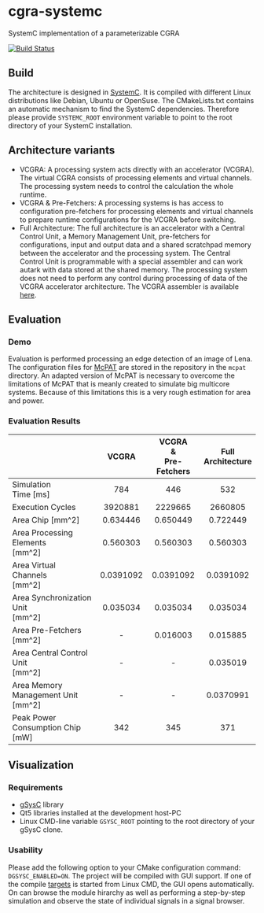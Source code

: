 # cgra-systemc
SystemC implementation of a parameterizable CGRA

[![Build Status](https://travis-ci.org/werneazc/cgra-systemc.svg?branch=master)](https://travis-ci.org/werneazc/cgra-systemc)

## Build

The architecture is designed in [SystemC](https://accellera.org/downloads/standards/systemc). It is compiled with different
Linux distributions like Debian, Ubuntu or OpenSuse. The CMakeLists.txt contains an automatic mechanism to find the
SystemC dependencies. Therefore please provide `SYSTEMC_ROOT` environment variable to point to the root directory of your SystemC
installation.
## Architecture variants

- VCGRA: A processing system acts directly with an accelerator (VCGRA). The virtual CGRA consists of processing elements
and virtual channels. The processing system needs to control the calculation the whole runtime.
- VCGRA & Pre-Fetchers: A processing systems is has access to configuration pre-fetchers for processing elements and
virtual channels to prepare runtime configurations for the VCGRA before switching.
- Full Architecture: The full architecture is an accelerator with a Central Control Unit, a Memory Management Unit,
pre-fetchers for configurations, input and output data and a shared scratchpad memory between the accelerator and
the processing system. The Central Control Unit is programmable with a special assembler and can work autark with
data stored at the shared memory. The processing system does not need to perform any control during processing of
data of the VCGRA accelerator architecture. The VCGRA assembler is available [here](https://github.com/werneazc/cgra_assembler.git).

## Evaluation

### Demo

Evaluation is performed processing an edge detection of an image of Lena. The configuration files for
[McPAT](https://github.com/werneazc/mcpat.git) are stored in the repository in the `mcpat` directory.
An adapted version of McPAT is necessary to overcome the limitations of McPAT that is meanly created to
simulate big multicore systems. Because of this limitations this is a very rough estimation for area
and power.

### Evaluation Results

|                                       |   VCGRA   | VCGRA<br>&<br>Pre-Fetchers | Full<br>Architecture |
|---------------------------------------|:---------:|:--------------------------:|:--------------------:|
| Simulation<br>Time [ms]               |       784 |                        446 |                  532 |
| Execution Cycles                      |   3920881 |                    2229665 |              2660805 |
| Area Chip [mm^2]                      |  0.634446 |                   0.650449 |             0.722449 |
| Area Processing Elements<br>[mm^2]    |  0.560303 |                   0.560303 |             0.560303 |
| Area Virtual Channels<br>[mm^2]       | 0.0391092 |                  0.0391092 |            0.0391092 |
| Area Synchronization Unit<br>[mm^2]   |  0.035034 |                   0.035034 |             0.035034 |
| Area Pre-Fetchers [mm^2]              |         - |                   0.016003 |             0.015885 |
| Area Central Control Unit<br>[mm^2]   |         - |                          - |             0.035019 |
| Area Memory Management Unit<br>[mm^2] |         - |                          - |            0.0370991 |
| Peak Power Consumption Chip [mW]      |       342 |                        345 |                  371 |

## Visualization

### Requirements

- [gSysC](https://github.com/werneazc/gsysc.git) library
- Qt5 libraries installed at the development host-PC
- Linux CMD-line variable `GSYSC_ROOT` pointing to the root directory of your gSysC clone.

### Usability

Please add the following option to your CMake configuration command: `DGSYSC_ENABLED=ON`.
The project will be compiled with GUI support. If one of the compile [targets](#architecture-variants) is started
from Linux CMD, the GUI opens automatically. On can browse the module hirarchy as well as
performing a step-by-step simulation and observe the state of individual signals in a
signal browser.
